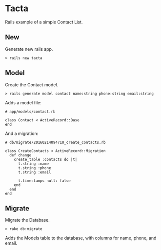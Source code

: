 # Tacta

Rails example of a simple Contact List.

## New

Generate new rails app.

    > rails new tacta

## Model

Create the Contact model.

    > rails generate model contact name:string phone:string email:string

Adds a model file:

    # app/models/contact.rb

    class Contact < ActiveRecord::Base
    end

And a migration:

    # db/migrate/20160214094710_create_contacts.rb

    class CreateContacts < ActiveRecord::Migration
      def change
        create_table :contacts do |t|
          t.string :name
          t.string :phone
          t.string :email

          t.timestamps null: false
        end
      end
    end

## Migrate

Migrate the Database.

    > rake db:migrate

Adds the Models table to the database, with columns for name, phone, and email.



